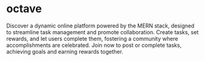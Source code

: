 # octave
Discover a dynamic online platform powered by the MERN stack, designed to streamline task management and promote collaboration. Create tasks, set rewards, and let users complete them, fostering a community where accomplishments are celebrated. Join now to post or complete tasks, achieving goals and earning rewards together.
